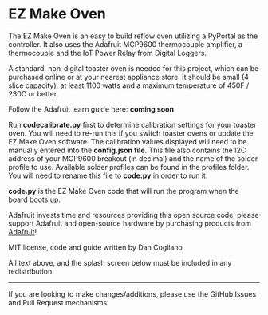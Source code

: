 # EZ Make Oven

The EZ Make Oven is an easy to build reflow oven utilizing a PyPortal as
the controller. It also uses the Adafruit MCP9600 thermocouple amplifier, a thermocouple and the IoT Power Relay from Digital Loggers.

A standard, non-digital toaster oven is needed for this project, which can be purchased online or at your nearest appliance store. It should be small (4 slice capacity), at least 1100 watts and a maximum temperature of 450F / 230C or better.

Follow the Adafruit learn guide here: **coming soon**

Run **codecalibrate.py** first to determine calibration settings for your toaster oven. You will need to re-run this if you switch toaster ovens or update the EZ Make Oven software. The calibration values displayed will need to be manually entered into the **config.json file**. This file also contains the I2C address of your MCP9600 breakout (in decimal) and the name of the solder profile to use. Available solder profiles can be found in the profiles folder. You will need to rename this file to **code.py** in order to run it.

**code.py** is the EZ Make Oven code that will run the program when the board boots up.

Adafruit invests time and resources providing this open source code,
please support Adafruit and open-source hardware by purchasing
products from [Adafruit](https://www.adafruit.com)!
 
MIT license, code and guide written by Dan Cogliano

All text above, and the splash screen below must be included in any redistribution

-----------------------
If you are looking to make changes/additions, please use the GitHub Issues and Pull Request mechanisms.

